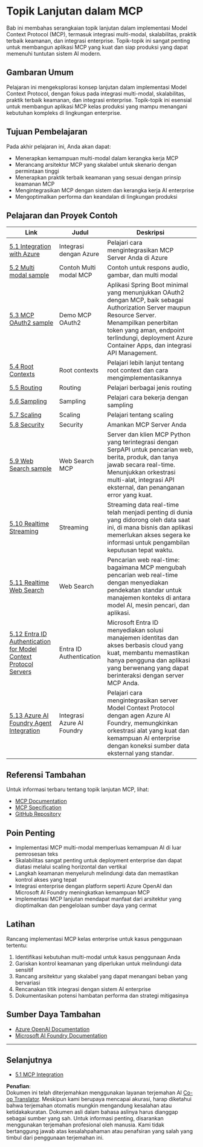 <!--
CO_OP_TRANSLATOR_METADATA:
{
  "original_hash": "748c61250d4a326206b72b28f6154615",
  "translation_date": "2025-07-02T09:43:14+00:00",
  "source_file": "05-AdvancedTopics/README.md",
  "language_code": "id"
}
-->
# Topik Lanjutan dalam MCP

Bab ini membahas serangkaian topik lanjutan dalam implementasi Model Context Protocol (MCP), termasuk integrasi multi-modal, skalabilitas, praktik terbaik keamanan, dan integrasi enterprise. Topik-topik ini sangat penting untuk membangun aplikasi MCP yang kuat dan siap produksi yang dapat memenuhi tuntutan sistem AI modern.

## Gambaran Umum

Pelajaran ini mengeksplorasi konsep lanjutan dalam implementasi Model Context Protocol, dengan fokus pada integrasi multi-modal, skalabilitas, praktik terbaik keamanan, dan integrasi enterprise. Topik-topik ini esensial untuk membangun aplikasi MCP kelas produksi yang mampu menangani kebutuhan kompleks di lingkungan enterprise.

## Tujuan Pembelajaran

Pada akhir pelajaran ini, Anda akan dapat:

- Menerapkan kemampuan multi-modal dalam kerangka kerja MCP
- Merancang arsitektur MCP yang skalabel untuk skenario dengan permintaan tinggi
- Menerapkan praktik terbaik keamanan yang sesuai dengan prinsip keamanan MCP
- Mengintegrasikan MCP dengan sistem dan kerangka kerja AI enterprise
- Mengoptimalkan performa dan keandalan di lingkungan produksi

## Pelajaran dan Proyek Contoh

| Link | Judul | Deskripsi |
|------|-------|-----------|
| [5.1 Integration with Azure](./mcp-integration/README.md) | Integrasi dengan Azure | Pelajari cara mengintegrasikan MCP Server Anda di Azure |
| [5.2 Multi modal sample](./mcp-multi-modality/README.md) | Contoh Multi modal MCP | Contoh untuk respons audio, gambar, dan multi modal |
| [5.3 MCP OAuth2 sample](../../../05-AdvancedTopics/mcp-oauth2-demo) | Demo MCP OAuth2 | Aplikasi Spring Boot minimal yang menunjukkan OAuth2 dengan MCP, baik sebagai Authorization Server maupun Resource Server. Menampilkan penerbitan token yang aman, endpoint terlindungi, deployment Azure Container Apps, dan integrasi API Management. |
| [5.4 Root Contexts](./mcp-root-contexts/README.md) | Root contexts | Pelajari lebih lanjut tentang root context dan cara mengimplementasikannya |
| [5.5 Routing](./mcp-routing/README.md) | Routing | Pelajari berbagai jenis routing |
| [5.6 Sampling](./mcp-sampling/README.md) | Sampling | Pelajari cara bekerja dengan sampling |
| [5.7 Scaling](./mcp-scaling/README.md) | Scaling | Pelajari tentang scaling |
| [5.8 Security](./mcp-security/README.md) | Security | Amankan MCP Server Anda |
| [5.9 Web Search sample](./web-search-mcp/README.md) | Web Search MCP | Server dan klien MCP Python yang terintegrasi dengan SerpAPI untuk pencarian web, berita, produk, dan tanya jawab secara real-time. Menunjukkan orkestrasi multi-alat, integrasi API eksternal, dan penanganan error yang kuat. |
| [5.10 Realtime Streaming](./mcp-realtimestreaming/README.md) | Streaming | Streaming data real-time telah menjadi penting di dunia yang didorong oleh data saat ini, di mana bisnis dan aplikasi memerlukan akses segera ke informasi untuk pengambilan keputusan tepat waktu. |
| [5.11 Realtime Web Search](./mcp-realtimesearch/README.md) | Web Search | Pencarian web real-time: bagaimana MCP mengubah pencarian web real-time dengan menyediakan pendekatan standar untuk manajemen konteks di antara model AI, mesin pencari, dan aplikasi. |
| [5.12  Entra ID Authentication for Model Context Protocol Servers](./mcp-security-entra/README.md) | Entra ID Authentication | Microsoft Entra ID menyediakan solusi manajemen identitas dan akses berbasis cloud yang kuat, membantu memastikan hanya pengguna dan aplikasi yang berwenang yang dapat berinteraksi dengan server MCP Anda. |
| [5.13 Azure AI Foundry Agent Integration](./mcp-foundry-agent-integration/README.md) | Integrasi Azure AI Foundry | Pelajari cara mengintegrasikan server Model Context Protocol dengan agen Azure AI Foundry, memungkinkan orkestrasi alat yang kuat dan kemampuan AI enterprise dengan koneksi sumber data eksternal yang standar. |

## Referensi Tambahan

Untuk informasi terbaru tentang topik lanjutan MCP, lihat:
- [MCP Documentation](https://modelcontextprotocol.io/)
- [MCP Specification](https://spec.modelcontextprotocol.io/)
- [GitHub Repository](https://github.com/modelcontextprotocol)

## Poin Penting

- Implementasi MCP multi-modal memperluas kemampuan AI di luar pemrosesan teks
- Skalabilitas sangat penting untuk deployment enterprise dan dapat diatasi melalui scaling horizontal dan vertikal
- Langkah keamanan menyeluruh melindungi data dan memastikan kontrol akses yang tepat
- Integrasi enterprise dengan platform seperti Azure OpenAI dan Microsoft AI Foundry meningkatkan kemampuan MCP
- Implementasi MCP lanjutan mendapat manfaat dari arsitektur yang dioptimalkan dan pengelolaan sumber daya yang cermat

## Latihan

Rancang implementasi MCP kelas enterprise untuk kasus penggunaan tertentu:

1. Identifikasi kebutuhan multi-modal untuk kasus penggunaan Anda
2. Gariskan kontrol keamanan yang diperlukan untuk melindungi data sensitif
3. Rancang arsitektur yang skalabel yang dapat menangani beban yang bervariasi
4. Rencanakan titik integrasi dengan sistem AI enterprise
5. Dokumentasikan potensi hambatan performa dan strategi mitigasinya

## Sumber Daya Tambahan

- [Azure OpenAI Documentation](https://learn.microsoft.com/en-us/azure/ai-services/openai/)
- [Microsoft AI Foundry Documentation](https://learn.microsoft.com/en-us/ai-services/)

---

## Selanjutnya

- [5.1 MCP Integration](./mcp-integration/README.md)

**Penafian**:  
Dokumen ini telah diterjemahkan menggunakan layanan terjemahan AI [Co-op Translator](https://github.com/Azure/co-op-translator). Meskipun kami berupaya mencapai akurasi, harap diketahui bahwa terjemahan otomatis mungkin mengandung kesalahan atau ketidakakuratan. Dokumen asli dalam bahasa aslinya harus dianggap sebagai sumber yang sah. Untuk informasi penting, disarankan menggunakan terjemahan profesional oleh manusia. Kami tidak bertanggung jawab atas kesalahpahaman atau penafsiran yang salah yang timbul dari penggunaan terjemahan ini.